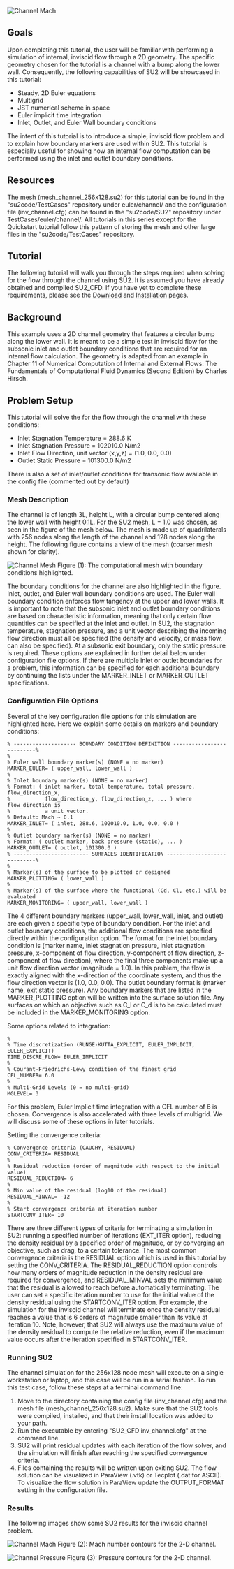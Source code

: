 ![Channel Mach](https://su2code.github.io/github_wiki/channel_mach.png)

## Goals

Upon completing this tutorial, the user will be familiar with performing a simulation of internal, inviscid flow through a 2D geometry. The specific geometry chosen for the tutorial is a channel with a bump along the lower wall. Consequently, the following capabilities of SU2 will be showcased in this tutorial:
- Steady, 2D Euler equations 
- Multigrid
- JST numerical scheme in space
- Euler implicit time integration
- Inlet, Outlet, and Euler Wall boundary conditions

The intent of this tutorial is to introduce a simple, inviscid flow problem and to explain how boundary markers are used within SU2. This tutorial is especially useful for showing how an internal flow computation can be performed using the inlet and outlet boundary conditions.

## Resources

The mesh (mesh_channel_256x128.su2) for this tutorial can be found in the "su2code/TestCases" repository under euler/channel/ and the configuration file (inv_channel.cfg) can be found in the "su2code/SU2" repository under TestCases/euler/channel/. All tutorials in this series except for the Quickstart tutorial follow this pattern of storing the mesh and other large files in the "su2code/TestCases" repository. 

## Tutorial

The following tutorial will walk you through the steps required when solving for the flow through the channel using SU2. It is assumed you have already obtained and compiled SU2_CFD. If you have yet to complete these requirements, please see the [Download](https://github.com/su2code/SU2/wiki/Download) and [Installation](https://github.com/su2code/SU2/wiki/Installation) pages.

## Background

This example uses a 2D channel geometry that features a circular bump along the lower wall. It is meant to be a simple test in inviscid flow for the subsonic inlet and outlet boundary conditions that are required for an internal flow calculation. The geometry is adapted from an example in Chapter 11 of Numerical Computation of Internal and External Flows: The Fundamentals of Computational Fluid Dynamics (Second Edition) by Charles Hirsch.

## Problem Setup

This tutorial will solve the for the flow through the channel with these conditions:
- Inlet Stagnation Temperature = 288.6 K
- Inlet Stagnation Pressure = 102010.0 N/m2
- Inlet Flow Direction, unit vector (x,y,z) = (1.0, 0.0, 0.0) 
- Outlet Static Pressure = 101300.0 N/m2

There is also a set of inlet/outlet conditions for transonic flow available in the config file (commented out by default)

### Mesh Description

The channel is of length 3L, height L, with a circular bump centered along the lower wall with height 0.1L. For the SU2 mesh, L = 1.0 was chosen, as seen in the figure of the mesh below. The mesh is made up of quadrilaterals with 256 nodes along the length of the channel and 128 nodes along the height. The following figure contains a view of the mesh (coarser mesh shown for clarity).

![Channel Mesh](https://su2code.github.io/github_wiki/channel_mesh_bcs.png)
Figure (1): The computational mesh with boundary conditions highlighted.

The boundary conditions for the channel are also highlighted in the figure. Inlet, outlet, and Euler wall boundary conditions are used. The Euler wall boundary condition enforces flow tangency at the upper and lower walls. It is important to note that the subsonic inlet and outlet boundary conditions are based on characteristic information, meaning that only certain flow quantities can be specified at the inlet and outlet. In SU2, the stagnation temperature, stagnation pressure, and a unit vector describing the incoming flow direction must all be specified (the density and velocity, or mass flow, can also be specified). At a subsonic exit boundary, only the static pressure is required. These options are explained in further detail below under configuration file options. If there are multiple inlet or outlet boundaries for a problem, this information can be specified for each additional boundary by continuing the lists under the MARKER_INLET or MARKER_OUTLET specifications.

### Configuration File Options

Several of the key configuration file options for this simulation are highlighted here. Here we explain some details on markers and boundary conditions:
```
% -------------------- BOUNDARY CONDITION DEFINITION --------------------------%
%
% Euler wall boundary marker(s) (NONE = no marker)
MARKER_EULER= ( upper_wall, lower_wall )
%
% Inlet boundary marker(s) (NONE = no marker) 
% Format: ( inlet marker, total temperature, total pressure, flow_direction_x,
%           flow_direction_y, flow_direction_z, ... ) where flow_direction is
%           a unit vector.
% Default: Mach ~ 0.1
MARKER_INLET= ( inlet, 288.6, 102010.0, 1.0, 0.0, 0.0 )
%
% Outlet boundary marker(s) (NONE = no marker)
% Format: ( outlet marker, back pressure (static), ... )
MARKER_OUTLET= ( outlet, 101300.0 )
% ------------------------ SURFACES IDENTIFICATION ----------------------------%
%
% Marker(s) of the surface to be plotted or designed
MARKER_PLOTTING= ( lower_wall )
%
% Marker(s) of the surface where the functional (Cd, Cl, etc.) will be evaluated
MARKER_MONITORING= ( upper_wall, lower_wall )
```

The 4 different boundary markers (upper_wall, lower_wall, inlet, and outlet) are each given a specific type of boundary condition. For the inlet and outlet boundary conditions, the additional flow conditions are specified directly within the configuration option. The format for the inlet boundary condition is (marker name, inlet stagnation pressure, inlet stagnation pressure, x-component of flow direction, y-component of flow direction, z-component of flow direction), where the final three components make up a unit flow direction vector (magnitude = 1.0). In this problem, the flow is exactly aligned with the x-direction of the coordinate system, and thus the flow direction vector is (1.0, 0.0, 0.0). The outlet boundary format is (marker name, exit static pressure). Any boundary markers that are listed in the MARKER_PLOTTING option will be written into the surface solution file. Any surfaces on which an objective such as C_l or C_d is to be calculated must be included in the MARKER_MONITORING option.

Some options related to integration:
```
% 
% Time discretization (RUNGE-KUTTA_EXPLICIT, EULER_IMPLICIT, EULER_EXPLICIT)
TIME_DISCRE_FLOW= EULER_IMPLICIT
% 
% Courant-Friedrichs-Lewy condition of the finest grid
CFL_NUMBER= 6.0
%
% Multi-Grid Levels (0 = no multi-grid)
MGLEVEL= 3    
```

For this problem, Euler Implicit time integration with a CFL number of 6 is chosen. Convergence is also accelerated with three levels of multigrid. We will discuss some of these options in later tutorials.

Setting the convergence criteria:
```
% Convergence criteria (CAUCHY, RESIDUAL)
CONV_CRITERIA= RESIDUAL
%
% Residual reduction (order of magnitude with respect to the initial value)
RESIDUAL_REDUCTION= 6
%
% Min value of the residual (log10 of the residual)
RESIDUAL_MINVAL= -12
%
% Start convergence criteria at iteration number
STARTCONV_ITER= 10
```

There are three different types of criteria for terminating a simulation in SU2: running a specified number of iterations (EXT_ITER option), reducing the density residual by a specified order of magnitude, or by converging an objective, such as drag, to a certain tolerance. The most common convergence criteria is the RESIDUAL option which is used in this tutorial by setting the CONV_CRITERIA. The RESIDUAL_REDUCTION option controls how many orders of magnitude reduction in the density residual are required for convergence, and RESIDUAL_MINVAL sets the minimum value that the residual is allowed to reach before automatically terminating. The user can set a specific iteration number to use for the initial value of the density residual using the STARTCONV_ITER option. For example, the simulation for the inviscid channel will terminate once the density residual reaches a value that is 6 orders of magnitude smaller than its value at iteration 10. Note, however, that SU2 will always use the maximum value of the density residual to compute the relative reduction, even if the maximum value occurs after the iteration specified in STARTCONV_ITER.

### Running SU2

The channel simulation for the 256x128 node mesh will execute on a single workstation or laptop, and this case will be run in a serial fashion. To run this test case, follow these steps at a terminal command line:
 1. Move to the directory containing the config file (inv_channel.cfg) and the mesh file (mesh_channel_256x128.su2). Make sure that the SU2 tools were compiled, installed, and that their install location was added to your path.
 2. Run the executable by entering "SU2_CFD inv_channel.cfg" at the command line.
 3. SU2 will print residual updates with each iteration of the flow solver, and the simulation will finish after reaching the specified convergence criteria.
 4. Files containing the results will be written upon exiting SU2. The flow solution can be visualized in ParaView (.vtk) or Tecplot (.dat for ASCII). To visualize the flow solution in ParaView update the OUTPUT_FORMAT setting in the configuration file.

### Results

The following images show some SU2 results for the inviscid channel problem.

![Channel Mach](https://su2code.github.io/github_wiki/channel_mach.png)
Figure (2): Mach number contours for the 2-D channel.

![Channel Pressure](https://su2code.github.io/github_wiki/channel_pressure.png)
Figure (3): Pressure contours for the 2-D channel.
